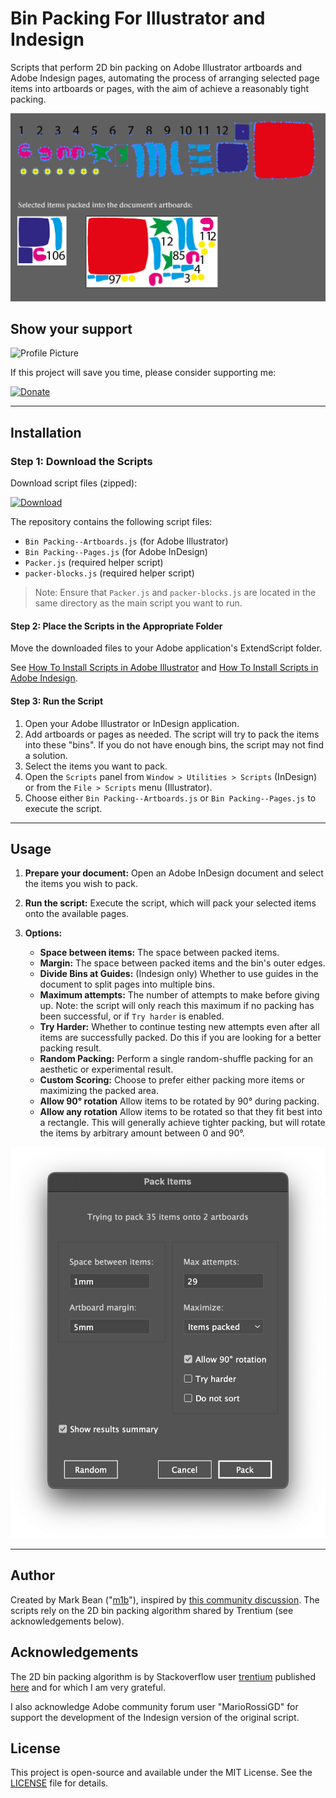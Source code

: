 # Bin Packing For Illustrator and Indesign

Scripts that perform 2D bin packing on Adobe Illustrator artboards and Adobe Indesign pages, automating the process of arranging selected page items into artboards or pages, with the aim of achieve a reasonably tight packing.

![Demo of Bin Packing Script](./docs/simple-packing-examples.gif)

## Show your support

![Profile Picture](https://avatars.githubusercontent.com/u/29587184)

If this project will save you time, please consider supporting me:

[![Donate](https://img.shields.io/badge/Donate-PayPal-blue.svg?style=for-the-badge)](https://www.paypal.com/donate?hosted_button_id=SBQHVWHSSTA9Q)

---

## Installation

### Step 1: Download the Scripts

Download script files (zipped):

[![Download](https://img.shields.io/badge/download-latest-blue.svg?style=for-the-badge)](https://github.com/mark1bean/bin-packing-for-illustrator-and-indesign/archive/refs/heads/main.zip)

The repository contains the following script files:

- `Bin Packing--Artboards.js` (for Adobe Illustrator)
- `Bin Packing--Pages.js` (for Adobe InDesign)
- `Packer.js` (required helper script)
- `packer-blocks.js` (required helper script)

> Note: Ensure that `Packer.js` and `packer-blocks.js` are located in the same directory as the main script you want to run.

#### Step 2: Place the Scripts in the Appropriate Folder

Move the downloaded files to your Adobe application's ExtendScript folder.

See [How To Install Scripts in Adobe Illustrator](https://creativepro.com/how-to-install-scripts-in-adobe-illustrator) and [How To Install Scripts in Adobe Indesign](https://creativepro.com/how-to-install-scripts-in-indesign).

#### Step 3: Run the Script

1. Open your Adobe Illustrator or InDesign application.
1. Add artboards or pages as needed. The script will try to pack the items into these "bins". If you do not have enough bins, the script may not find a solution.
1. Select the items you want to pack.
1. Open the `Scripts` panel from `Window > Utilities > Scripts` (InDesign) or from the `File > Scripts` menu (Illustrator).
1. Choose either `Bin Packing--Artboards.js` or `Bin Packing--Pages.js` to execute the script.

---

## Usage

1. **Prepare your document:** Open an Adobe InDesign document and select the items you wish to pack.

1. **Run the script:** Execute the script, which will pack your selected items onto the available pages.

1. **Options:**
   - **Space between items:** The space between packed items.
   - **Margin:** The space between packed items and the bin's outer edges.
   - **Divide Bins at Guides:** (Indesign only) Whether to use guides in the document to split pages into multiple bins.
   - **Maximum attempts:** The number of attempts to make before giving up. Note: the script will only reach this maximum if no packing has been successful, or if `Try harder` is enabled.
   - **Try Harder:** Whether to continue testing new attempts even after all items are successfully packed. Do this if you are looking for a better packing result.
   - **Random Packing:** Perform a single random-shuffle packing for an aesthetic or experimental result.
   - **Custom Scoring:** Choose to prefer either packing more items or maximizing the packed area.
   - **Allow 90° rotation** Allow items to be rotated by 90° during packing.
   - **Allow any rotation** Allow items to be rotated so that they fit best into a rectangle. This will generally achieve tighter packing, but will rotate the items by arbitrary amount between 0 and 90°.

![Script User Interface](./docs/ui.png)

---

## Author

Created by Mark Bean ("[m1b](https://community.adobe.com/t5/user/viewprofilepage/user-id/13791991)"), inspired by [this community discussion](https://community.adobe.com/t5/illustrator-discussions/how-to-organize-multiple-different-objects-on-one-sheet-with-a-defined-gap-inbetween-them/m-p/12475475). The scripts rely on the 2D bin packing algorithm shared by Trentium (see acknowledgements below).

## Acknowledgements

The 2D bin packing algorithm is by Stackoverflow user [trentium](https://stackoverflow.com/users/7696162/trentium) published [here](https://stackoverflow.com/questions/56642111/bin-packing-js-implementation-using-box-rotation-for-best-fit) and for which I am very grateful.

I also acknowledge Adobe community forum user "MarioRossiGD" for support the development of the Indesign version of the original script.

## License

This project is open-source and available under the MIT License. See the [LICENSE](LICENSE) file for details.
